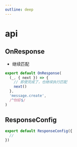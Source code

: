 ```yaml
---
outline: deep
---
```


# api

## OnResponse

- 继续匹配

```ts title="res.ts"
export default OnResponse(
  (_, { next }) => {
    // 即使完成了，也继续执行匹配
    next()
  },
  'message.create',
  /^你好$/
)
```

## ResponseConfig

```ts
export default ResponseConfig({
  //
})
```
